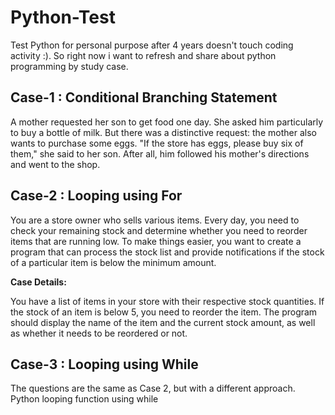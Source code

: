 # Python-Test
Test Python for personal purpose after 4 years doesn't touch coding activity :).
So right now i want to refresh and share about python programming by study case.

## Case-1 : Conditional Branching Statement
A mother requested her son to get food one day. She asked him particularly to buy a bottle of milk. But there was a distinctive request: the mother also wants to purchase some eggs. "If the store has eggs, please buy six of them," she said to her son. After all, him followed his mother's directions and went to the shop.


## Case-2 : Looping using For

You are a store owner who sells various items. Every day, you need to check your remaining stock and determine whether you need to reorder items that are running low. To make things easier, you want to create a program that can process the stock list and provide notifications if the stock of a particular item is below the minimum amount.

**Case Details:**

You have a list of items in your store with their respective stock quantities.
If the stock of an item is below 5, you need to reorder the item.
The program should display the name of the item and the current stock amount, as well as whether it needs to be reordered or not.

## Case-3 : Looping using While

The questions are the same as Case 2, but with a different approach. Python looping function using while
